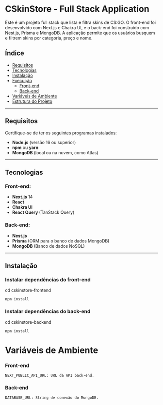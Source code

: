 # CSkinStore - Full Stack Application

Este é um projeto full stack que lista e filtra skins de CS:GO. O front-end foi desenvolvido com Next.js e Chakra UI, e o back-end foi construído com Nest.js, Prisma e MongoDB. A aplicação permite que os usuários busquem e filtrem skins por categoria, preço e nome.

## Índice

-   [Requisitos](#requisitos)
-   [Tecnologias](#tecnologias)
-   [Instalação](#instalação)
-   [Execução](#execução)
    -   [Front-end](#executando-o-front-end)
    -   [Back-end](#executando-o-back-end)
-   [Variáveis de Ambiente](#variáveis-de-ambiente)
-   [Estrutura do Projeto](#estrutura-do-projeto)

---

## Requisitos

Certifique-se de ter os seguintes programas instalados:

-   **Node.js** (versão 16 ou superior)
-   **npm** ou **yarn**
-   **MongoDB** (local ou na nuvem, como Atlas)

---

## Tecnologias

### Front-end:

-   **Next.js** 14
-   **React**
-   **Chakra UI**
-   **React Query** (TanStack Query)

### Back-end:

-   **Nest.js**
-   **Prisma** (ORM para o banco de dados MongoDB)
-   **MongoDB** (Banco de dados NoSQL)

---

## Instalação

### Instalar dependências do front-end

cd cskinstore-frontend

`npm install`

### Instalar dependências do back-end

cd cskinstore-backend

`npm install`

# Variáveis de Ambiente

### Front-end

`NEXT_PUBLIC_API_URL: URL da API back-end.`

### Back-end

`DATABASE_URL: String de conexão do MongoDB.`
